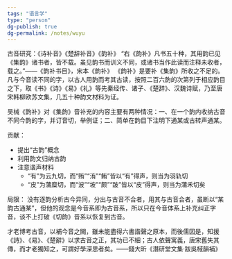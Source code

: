 ```yaml
---
tags: "语言学"
type: "person"
dg-publish: true
dg-permalink: /notes/wuyu
---
```

古音研究：《诗补音》《楚辞补音》《韵补》
“右《韵补》凡书五十种，其用韵已见《集韵》诸书者，皆不载。虽见韵书而训义不同，或诸书当作此读而注释未收者，载之。”——《韵补书目》，宋本《韵补》
《韵补》是要补《集韵》所收之不足的。凡与今音读不同的字，以古人用韵而考其古读，按照二百六韵的次第列于相应韵目之下，取《书》《诗》《易》《礼》等先秦经传、诸子、《楚辞》、汉魏诗赋，乃至唐宋韩柳欧苏文集，几五十种韵文材料为证。

吴械《韵补》对《集韵》音补充的内容主要有两种情况：一、在一个韵内收纳古音不同今韵的字，并订音切，举例证；二、简单在韵目下注明下通某或古转声通某。

贡献：
- 提出“古韵”概念
- 利用韵文归纳古韵
- 注意谐声材料
	- “有”为云九切，而“贿”“洧”“鲔”皆以“有”得声，则当为羽轨切
	- “皮”为蒲糜切，而“波”“坡”“颇”“跛”皆以“皮”得声，则当为蒲禾切矣


局限：
没有逐韵分析古今异同，分出与古音不合者，用其与古音合者，虽断以“某韵古通某”，但他的观念是今音系即为古音系，所以只在今音体系上补充纠正字音，谈不上打破《切韵》音系以恢复到古音。

才老博考古音，以補今音之闕，雖未能盡得六書諧聲之原本，而後儒因是，知援《詩》、《易》、《楚辭》以求古音之正，其功已不細；古人依聲寓義，唐宋舊失其傳，而才老獨知之，可謂好學深思者矣。——錢大昕《潛研堂文集·跋吳棫韻補》